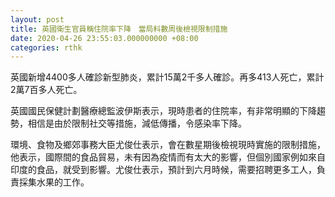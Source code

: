 ```yaml
---
layout: post
title: 英國衛生官員稱住院率下降　當局料數周後檢視限制措施
date: 2020-04-26 23:55:03.000000000 +08:00
categories: rthk
---
```


英國新增4400多人確診新型肺炎，累計15萬2千多人確診。再多413人死亡，累計2萬7百多人死亡。

英國國民保健計劃醫療總監波伊斯表示，現時患者的住院率，有非常明顯的下降趨勢，相信是由於限制社交等措施，減低傳播，令感染率下降。

環境、食物及鄉郊事務大臣尤俊仕表示，會在數星期後檢視現時實施的限制措施，他表示，國際間的食品貿易，未有因為疫情而有太大的影響，但個別國家例如來自印度的食品，就受到影響。尤俊仕表示，預計到六月時候，需要招聘更多工人，負責採集水果的工作。
